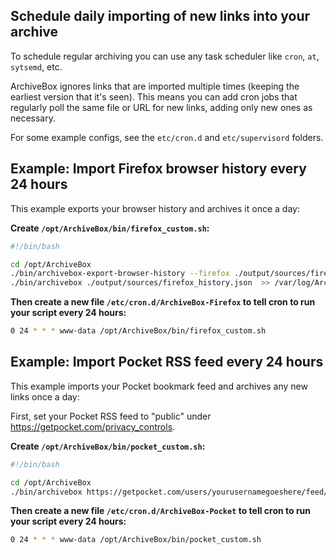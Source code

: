 ## Schedule daily importing of new links into your archive

To schedule regular archiving you can use any task scheduler like `cron`, `at`, `sytsemd`, etc.

ArchiveBox ignores links that are imported multiple times (keeping the earliest version that it's seen).
This means you can add cron jobs that regularly poll the same file or URL for new links, adding only new
ones as necessary.

For some example configs, see the `etc/cron.d` and `etc/supervisord` folders.

## Example: Import Firefox browser history every 24 hours

This example exports your browser history and archives it once a day:

**Create `/opt/ArchiveBox/bin/firefox_custom.sh`:**
```bash
#!/bin/bash

cd /opt/ArchiveBox
./bin/archivebox-export-browser-history --firefox ./output/sources/firefox_history.json
./bin/archivebox ./output/sources/firefox_history.json  >> /var/log/ArchiveBox.log
```

**Then create a new file `/etc/cron.d/ArchiveBox-Firefox` to tell cron to run your script every 24 hours:**
```bash
0 24 * * * www-data /opt/ArchiveBox/bin/firefox_custom.sh
```

## Example: Import Pocket RSS feed every 24 hours

This example imports your Pocket bookmark feed and archives any new links once a day:

First, set your Pocket RSS feed to "public" under https://getpocket.com/privacy_controls.

**Create `/opt/ArchiveBox/bin/pocket_custom.sh`:**
```bash
#!/bin/bash

cd /opt/ArchiveBox
./bin/archivebox https://getpocket.com/users/yourusernamegoeshere/feed/all  >> /var/log/ArchiveBox.log
```

**Then create a new file `/etc/cron.d/ArchiveBox-Pocket` to tell cron to run your script every 24 hours:**
```bash
0 24 * * * www-data /opt/ArchiveBox/bin/pocket_custom.sh
```